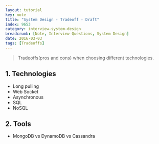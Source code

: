 ```yaml
---
layout: tutorial
key: note
title: "System Design - Tradeoff - Draft"
index: 9653
category: interview-system-design
breadcrumb: [Note, Interview Questions, System Design]
date: 2016-03-03
tags: [Tradeoffs]
---
```


> Tradeoffs(pros and cons) when choosing different technologies.

## 1. Technologies
* Long pulling
* Web Socket
* Asynchronous
* SQL
* NoSQL

## 2. Tools
* MongoDB vs DynamoDB vs Cassandra
